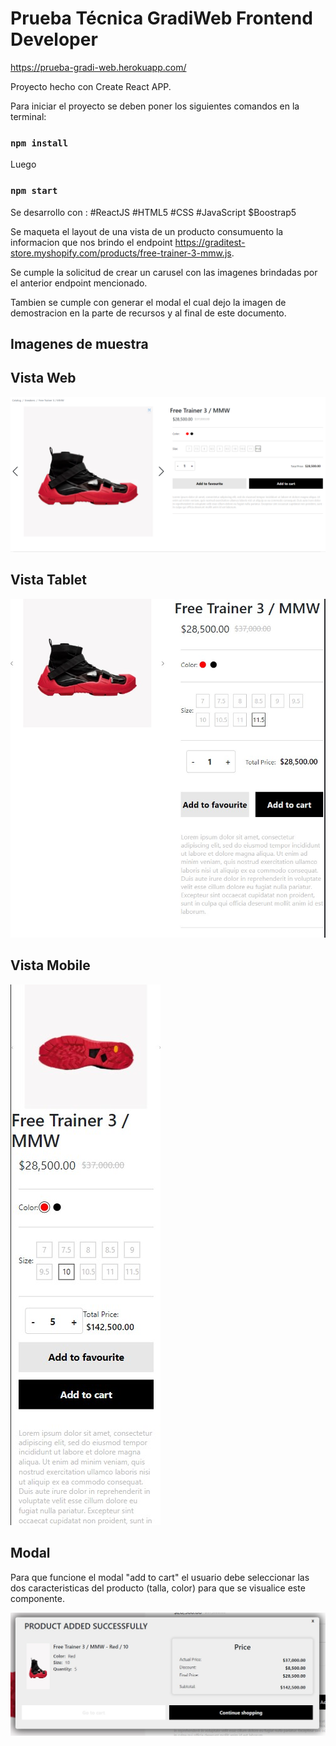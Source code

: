 # Prueba Técnica GradiWeb Frontend Developer

https://prueba-gradi-web.herokuapp.com/

Proyecto hecho con Create React APP.

Para iniciar el proyecto se deben poner los siguientes comandos en la terminal:

### `npm install`

Luego

### `npm start`

Se desarrollo con : #ReactJS #HTML5 #CSS #JavaScript $Boostrap5

Se maqueta el layout de una vista de un producto consumuento la informacion que nos brindo el endpoint https://graditest-store.myshopify.com/products/free-trainer-3-mmw.js.

Se cumple la solicitud de crear un carusel con las imagenes brindadas por el anterior endpoint mencionado.

Tambien se cumple con generar el modal el cual dejo la imagen de demostracion en la parte de recursos y al final de este documento.

## Imagenes de muestra

## Vista Web

![Web](src/assets/Vista%20Web.png)

## Vista Tablet

![Tablet](src/assets/VistaTablet.jpg)

## Vista Mobile

![FMobile](src/assets/VistaTelefono.jpg)

## Modal

Para que funcione el modal "add to cart" el usuario debe seleccionar las dos caracteristicas del producto (talla, color) para que se visualice este componente.

![Modal](src/assets/Modal.jpg)
